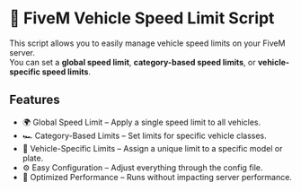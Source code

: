 # 🚗 FiveM Vehicle Speed Limit Script

This script allows you to easily manage vehicle speed limits on your FiveM server.  
You can set a **global speed limit**, **category-based speed limits**, or **vehicle-specific speed limits**.

## Features
- 🌍 Global Speed Limit – Apply a single speed limit to all vehicles.
- 🏎 Category-Based Limits – Set limits for specific vehicle classes.
- 🚗 Vehicle-Specific Limits – Assign a unique limit to a specific model or plate.
- ⚙️ Easy Configuration – Adjust everything through the config file.
- 📜 Optimized Performance – Runs without impacting server performance.
